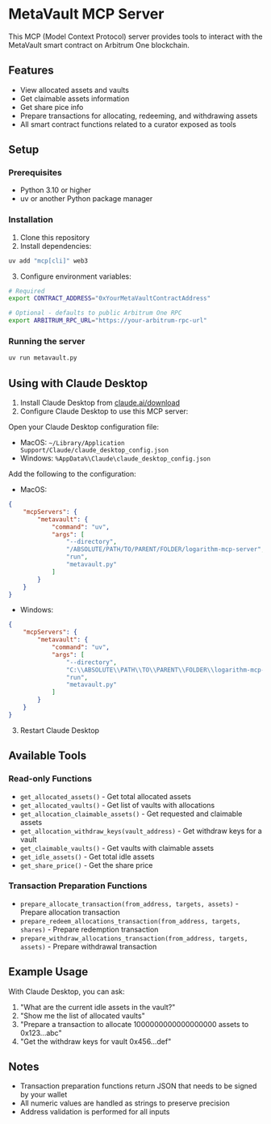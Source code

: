 # MetaVault MCP Server

This MCP (Model Context Protocol) server provides tools to interact with the MetaVault smart contract on Arbitrum One blockchain.

## Features

- View allocated assets and vaults
- Get claimable assets information
- Get share pice info
- Prepare transactions for allocating, redeeming, and withdrawing assets
- All smart contract functions related to a curator exposed as tools

## Setup

### Prerequisites

- Python 3.10 or higher
- uv or another Python package manager

### Installation

1. Clone this repository
2. Install dependencies:

```bash
uv add "mcp[cli]" web3
```

3. Configure environment variables:

```bash
# Required
export CONTRACT_ADDRESS="0xYourMetaVaultContractAddress"

# Optional - defaults to public Arbitrum One RPC
export ARBITRUM_RPC_URL="https://your-arbitrum-rpc-url"
```

### Running the server

```bash
uv run metavault.py
```

## Using with Claude Desktop

1. Install Claude Desktop from [claude.ai/download](https://claude.ai/download)
2. Configure Claude Desktop to use this MCP server:

Open your Claude Desktop configuration file:
- MacOS: `~/Library/Application Support/Claude/claude_desktop_config.json`
- Windows: `%AppData%\Claude\claude_desktop_config.json`

Add the following to the configuration:
- MacOS:
```json
{
    "mcpServers": {
        "metavault": {
            "command": "uv",
            "args": [
                "--directory",
                "/ABSOLUTE/PATH/TO/PARENT/FOLDER/logarithm-mcp-server",
                "run",
                "metavault.py"
            ]
        }
    }
}
```
- Windows:
```json
{
    "mcpServers": {
        "metavault": {
            "command": "uv",
            "args": [
                "--directory",
                "C:\\ABSOLUTE\\PATH\\TO\\PARENT\\FOLDER\\logarithm-mcp-server",
                "run",
                "metavault.py"
            ]
        }
    }
}
```

3. Restart Claude Desktop

## Available Tools

### Read-only Functions

- `get_allocated_assets()` - Get total allocated assets
- `get_allocated_vaults()` - Get list of vaults with allocations
- `get_allocation_claimable_assets()` - Get requested and claimable assets
- `get_allocation_withdraw_keys(vault_address)` - Get withdraw keys for a vault
- `get_claimable_vaults()` - Get vaults with claimable assets
- `get_idle_assets()` - Get total idle assets
- `get_share_price()` - Get the share price

### Transaction Preparation Functions

- `prepare_allocate_transaction(from_address, targets, assets)` - Prepare allocation transaction
- `prepare_redeem_allocations_transaction(from_address, targets, shares)` - Prepare redemption transaction
- `prepare_withdraw_allocations_transaction(from_address, targets, assets)` - Prepare withdrawal transaction

## Example Usage

With Claude Desktop, you can ask:

1. "What are the current idle assets in the vault?"
2. "Show me the list of allocated vaults"
3. "Prepare a transaction to allocate 1000000000000000000 assets to 0x123...abc"
4. "Get the withdraw keys for vault 0x456...def"

## Notes

- Transaction preparation functions return JSON that needs to be signed by your wallet
- All numeric values are handled as strings to preserve precision
- Address validation is performed for all inputs
